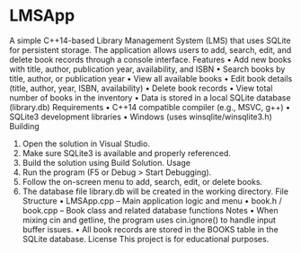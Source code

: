 # LMSApp

A simple C++14-based Library Management System (LMS) that uses SQLite for persistent storage. The application allows users to add, search, edit, and delete book records through a console interface.
Features
•	Add new books with title, author, publication year, availability, and ISBN
•	Search books by title, author, or publication year
•	View all available books
•	Edit book details (title, author, year, ISBN, availability)
•	Delete book records
•	View total number of books in the inventory
•	Data is stored in a local SQLite database (library.db)
Requirements
•	C++14 compatible compiler (e.g., MSVC, g++)
•	SQLite3 development libraries
•	Windows (uses winsqlite/winsqlite3.h)
Building
1.	Open the solution in Visual Studio.
2.	Make sure SQLite3 is available and properly referenced.
3.	Build the solution using Build Solution.
Usage
1.	Run the program (F5 or Debug > Start Debugging).
2.	Follow the on-screen menu to add, search, edit, or delete books.
3.	The database file library.db will be created in the working directory.
File Structure
•	LMSApp.cpp – Main application logic and menu
•	book.h / book.cpp – Book class and related database functions
Notes
•	When mixing cin and getline, the program uses cin.ignore() to handle input buffer issues.
•	All book records are stored in the BOOKS table in the SQLite database.
License
This project is for educational purposes.

